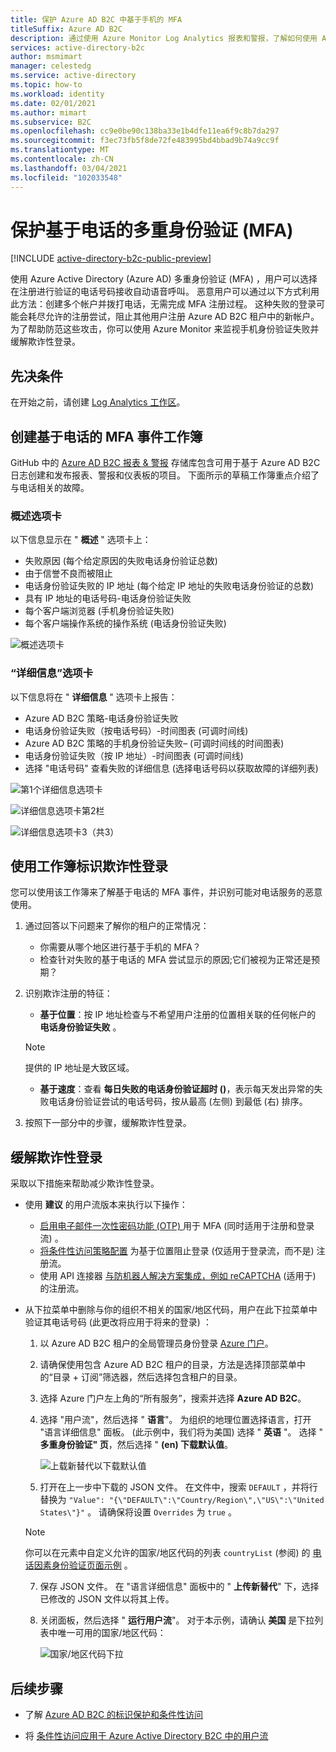 ```yaml
---
title: 保护 Azure AD B2C 中基于手机的 MFA
titleSuffix: Azure AD B2C
description: 通过使用 Azure Monitor Log Analytics 报表和警报，了解如何使用 Azure AD B2C 租户中的 (MFA) 保护基于手机的多重身份验证的提示。 使用工作簿来识别欺诈性电话身份验证并缓解欺诈性登录。 =
services: active-directory-b2c
author: msmimart
manager: celestedg
ms.service: active-directory
ms.topic: how-to
ms.workload: identity
ms.date: 02/01/2021
ms.author: mimart
ms.subservice: B2C
ms.openlocfilehash: cc9e0be90c138ba33e1b4dfe11ea6f9c8b7da297
ms.sourcegitcommit: f3ec73fb5f8de72fe483995bd4bbad9b74a9cc9f
ms.translationtype: MT
ms.contentlocale: zh-CN
ms.lasthandoff: 03/04/2021
ms.locfileid: "102033548"
---
```

# <a name="securing-phone-based-multi-factor-authentication-mfa"></a>保护基于电话的多重身份验证 (MFA) 

[!INCLUDE [active-directory-b2c-public-preview](../../includes/active-directory-b2c-public-preview.md)]

使用 Azure Active Directory (Azure AD) 多重身份验证 (MFA) ，用户可以选择在注册进行验证的电话号码接收自动语音呼叫。 恶意用户可以通过以下方式利用此方法：创建多个帐户并拨打电话，无需完成 MFA 注册过程。 这种失败的登录可能会耗尽允许的注册尝试，阻止其他用户注册 Azure AD B2C 租户中的新帐户。 为了帮助防范这些攻击，你可以使用 Azure Monitor 来监视手机身份验证失败并缓解欺诈性登录。

## <a name="prerequisites"></a>先决条件

在开始之前，请创建 [Log Analytics 工作区](azure-monitor.md)。

## <a name="create-a-phone-based-mfa-events-workbook"></a>创建基于电话的 MFA 事件工作簿

GitHub 中的 [Azure AD B2C 报表 & 警报](https://github.com/azure-ad-b2c/siem#phone-authentication-failures) 存储库包含可用于基于 Azure AD B2C 日志创建和发布报表、警报和仪表板的项目。 下面所示的草稿工作簿重点介绍了与电话相关的故障。

### <a name="overview-tab"></a>概述选项卡

以下信息显示在 " **概述** " 选项卡上：

- 失败原因 (每个给定原因的失败电话身份验证总数) 
- 由于信誉不良而被阻止
- 电话身份验证失败的 IP 地址 (每个给定 IP 地址的失败电话身份验证的总数) 
- 具有 IP 地址的电话号码-电话身份验证失败
- 每个客户端浏览器 (手机身份验证失败) 
- 每个客户端操作系统的操作系统 (电话身份验证失败) 

![概述选项卡](media/phone-based-mfa/overview-tab.png)

### <a name="details-tab"></a>“详细信息”选项卡

以下信息将在 " **详细信息** " 选项卡上报告：

- Azure AD B2C 策略-电话身份验证失败
- 电话身份验证失败（按电话号码）-时间图表 (可调时间线) 
- Azure AD B2C 策略的手机身份验证失败– (可调时间线的时间图表) 
- 电话身份验证失败（按 IP 地址）-时间图表 (可调时间线) 
- 选择 "电话号码" 查看失败的详细信息 (选择电话号码以获取故障的详细列表) 

![第1个详细信息选项卡](media/phone-based-mfa/details-tab-1.png)

![详细信息选项卡第2栏](media/phone-based-mfa/details-tab-2.png)

![详细信息选项卡3（共3）](media/phone-based-mfa/details-tab-3.png)

## <a name="use-the-workbook-to-identify-fraudulent-sign-ups"></a>使用工作簿标识欺诈性登录

您可以使用该工作簿来了解基于电话的 MFA 事件，并识别可能对电话服务的恶意使用。

1. 通过回答以下问题来了解你的租户的正常情况：

   - 你需要从哪个地区进行基于手机的 MFA？
   - 检查针对失败的基于电话的 MFA 尝试显示的原因;它们被视为正常还是预期？

2. 识别欺诈注册的特征：

   - **基于位置**：按 IP 地址检查与不希望用户注册的位置相关联的任何帐户的 **电话身份验证失败** 。

   > [!NOTE]
   > 提供的 IP 地址是大致区域。

   - **基于速度**：查看 **每日失败的电话身份验证超时 ()**，表示每天发出异常的失败电话身份验证尝试的电话号码，按从最高 (左侧) 到最低 (右) 排序。

3. 按照下一部分中的步骤，缓解欺诈性登录。
 

## <a name="mitigate-fraudulent-sign-ups"></a>缓解欺诈性登录

采取以下措施来帮助减少欺诈性登录。

- 使用 **建议** 的用户流版本来执行以下操作：
     
   - [启用电子邮件一次性密码功能 (OTP) ](phone-authentication-user-flows.md) 用于 MFA (同时适用于注册和登录流) 。
   - [将条件性访问策略配置](conditional-access-user-flow.md) 为基于位置阻止登录 (仅适用于登录流，而不是) 注册流。
   - 使用 API 连接器 [与防机器人解决方案集成，例如 reCAPTCHA](https://github.com/Azure-Samples/active-directory-b2c-node-sign-up-user-flow-captcha) (适用于) 的注册流。

- 从下拉菜单中删除与你的组织不相关的国家/地区代码，用户在此下拉菜单中验证其电话号码 (此更改将应用于将来的登录) ：
    
   1. 以 Azure AD B2C 租户的全局管理员身份登录 [Azure 门户](https://portal.azure.com)。

   2. 请确保使用包含 Azure AD B2C 租户的目录，方法是选择顶部菜单中的“目录 + 订阅”筛选器，然后选择包含租户的目录。

   3. 选择 Azure 门户左上角的“所有服务”，搜索并选择 **Azure AD B2C**。

   4. 选择 "用户流"，然后选择 " **语言**"。 为组织的地理位置选择语言，打开 "语言详细信息" 面板。  (此示例中，我们将为美国) 选择 " **英语** "。 选择 " **多重身份验证" 页**，然后选择 " **(en) 下载默认值**。
 
      ![上载新替代以下载默认值](media/phone-based-mfa/download-defaults.png)

   5. 打开在上一步中下载的 JSON 文件。 在文件中，搜索 `DEFAULT` ，并将行替换为 `"Value": "{\"DEFAULT\":\"Country/Region\",\"US\":\"United States\"}"` 。 请确保将设置 `Overrides` 为 `true` 。

   > [!NOTE]
   > 你可以在元素中自定义允许的国家/地区代码的列表 `countryList` (参阅) 的 [电话因素身份验证页面示例](localization-string-ids.md#phone-factor-authentication-page-example) 。

   7. 保存 JSON 文件。 在 "语言详细信息" 面板中的 " **上传新替代**" 下，选择已修改的 JSON 文件以将其上传。

   8. 关闭面板，然后选择 " **运行用户流**"。 对于本示例，请确认 **美国** 是下拉列表中唯一可用的国家/地区代码：
 
      ![国家/地区代码下拉](media/phone-based-mfa/country-code-drop-down.png)

## <a name="next-steps"></a>后续步骤

- 了解 [Azure AD B2C 的标识保护和条件性访问](conditional-access-identity-protection-overview.md) 

- 将 [条件性访问应用于 Azure Active Directory B2C 中的用户流](conditional-access-user-flow.md)